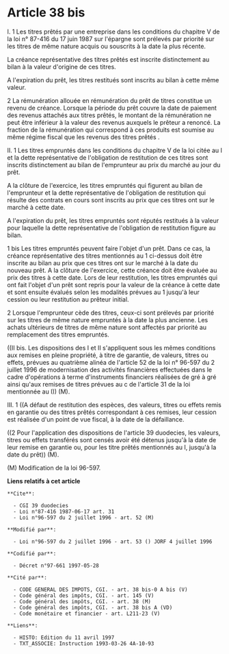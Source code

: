 # Article 38 bis

I. 1 Les titres prêtés par une entreprise dans les conditions du chapitre V de la loi n° 87-416 du 17 juin 1987 sur l'épargne
sont prélevés par priorité sur les titres de même nature acquis ou souscrits à la date la plus récente.

La créance représentative des titres prêtés est inscrite distinctement au bilan à la valeur d'origine de ces titres.

A l'expiration du prêt, les titres restitués sont inscrits au bilan à cette même valeur.

2 La rémunération allouée en rémunération du prêt de titres constitue un revenu de créance. Lorsque la période du prêt couvre
la date de paiement des revenus attachés aux titres prêtés, le montant de la rémunération ne peut être inférieur à la valeur
des revenus auxquels le prêteur a renoncé. La fraction de la rémunération qui correspond à ces produits est soumise au même
régime fiscal que les revenus des titres prêtés .

II. 1 Les titres empruntés dans les conditions du chapitre V de la loi citée au I et la dette représentative de l'obligation
de restitution de ces titres sont inscrits distinctement au bilan de l'emprunteur au prix du marché au jour du prêt.

A la clôture de l'exercice, les titres empruntés qui figurent au bilan de l'emprunteur et la dette représentative de
l'obligation de restitution qui résulte des contrats en cours sont inscrits au prix que ces titres ont sur le marché à cette
date.

A l'expiration du prêt, les titres empruntés sont réputés restitués à la valeur pour laquelle la dette représentative de
l'obligation de restitution figure au bilan.

1 bis Les titres empruntés peuvent faire l'objet d'un prêt. Dans ce cas, la créance représentative des titres mentionnés au 1
ci-dessus doit être inscrite au bilan au prix que ces titres ont sur le marché à la date du nouveau prêt. A la clôture de
l'exercice, cette créance doit être évaluée au prix des titres à cette date. Lors de leur restitution, les titres empruntés
qui ont fait l'objet d'un prêt sont repris pour la valeur de la créance à cette date et sont ensuite évalués selon les
modalités prévues au 1 jusqu'à leur cession ou leur restitution au prêteur initial. 

2 Lorsque l'emprunteur cède des titres, ceux-ci sont prélevés par priorité sur les titres de même nature empruntés à la date
la plus ancienne. Les achats ultérieurs de titres de même nature sont affectés par priorité au remplacement des titres
empruntés. 

((II bis. Les dispositions des I et II s'appliquent sous les mêmes conditions aux remises en pleine propriété, à titre de
garantie, de valeurs, titres ou effets, prévues au quatrième alinéa de l'article 52 de la loi n° 96-597 du 2 juillet 1996 de
modernisation des activités financières effectuées dans le cadre d'opérations à terme d'instruments financiers réalisées de
gré à gré ainsi qu'aux remises de titres prévues au c de l'article 31 de la loi mentionnée au I)) (M).

III. 1 ((A défaut de restitution des espèces, des valeurs, titres ou effets remis en garantie ou des titres prêtés
correspondant à ces remises, leur cession est réalisée d'un point de vue fiscal, à la date de la défaillance.

((2 Pour l'application des dispositions de l'article 39 duodecies, les valeurs, titres ou effets transférés sont censés avoir
été détenus jusqu'à la date de leur remise en garantie ou, pour les titre prêtés mentionnés au I, jusqu'à la date du prêt))
(M).

(M) Modification de la loi 96-597.

**Liens relatifs à cet article**

	**Cite**:

	  - CGI 39 duodecies
	  - Loi n°87-416 1987-06-17 art. 31
	  - Loi n°96-597 du 2 juillet 1996 - art. 52 (M)

	**Modifié par**:

	  - Loi n°96-597 du 2 juillet 1996 - art. 53 () JORF 4 juillet 1996

	**Codifié par**:

	  - Décret n°97-661 1997-05-28

	**Cité par**:

	  - CODE GENERAL DES IMPOTS, CGI. - art. 38 bis-0 A bis (V)
	  - Code général des impôts, CGI. - art. 145 (V)
	  - Code général des impôts, CGI. - art. 38 (M)
	  - Code général des impôts, CGI. - art. 38 bis A (VD)
	  - Code monétaire et financier - art. L211-23 (V)

	**Liens**:

	  - HISTO: Edition du 11 avril 1997
	  - TXT_ASSOCIE: Instruction 1993-03-26 4A-10-93
